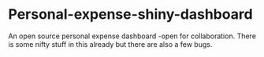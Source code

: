 # Personal-expense-shiny-dashboard
An open source personal expense dashboard -open for collaboration. There is some nifty stuff in this already but there are also a few bugs.
